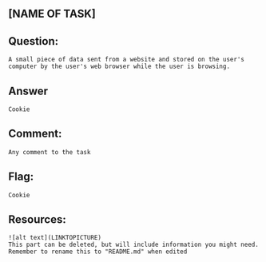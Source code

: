 [NAME OF TASK]
---
Question:
---
	A small piece of data sent from a website and stored on the user's computer by the user's web browser while the user is browsing.


Answer
---
	Cookie

Comment:
---
	Any comment to the task

Flag:
---
	Cookie

Resources:
---
	![alt text](LINKTOPICTURE)
	This part can be deleted, but will include information you might need.
	Remember to rename this to "README.md" when edited
